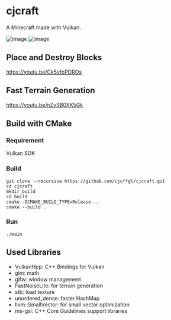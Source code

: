 # cjcraft

A Minecraft made with Vulkan.

![image](https://github.com/cj2yt11/cjcraft/assets/147161189/92fe5c0c-d9fb-4778-9ea9-2c2dfbac73bd)
![image](https://github.com/cj2yt11/cjcraft/assets/147161189/d5bb9c7b-1fa9-4e39-a40b-27394450329a)

## Place and Destroy Blocks
https://youtu.be/Ck5vfoPDROs

## Fast Terrain Generation
https://youtu.be/nZvSB0XK5Gk

## Build with CMake
### Requirement
Vulkan SDK

### Build
```
git clone --recursive https://github.com/cjuffgl/cjcraft.git
cd cjcraft
mkdir build
cd build
cmake -DCMAKE_BUILD_TYPE=Release ..
cmake --build .
```

### Run
```
./main
```

## Used Libraries
- VulkanHpp: C++ Bindings for Vulkan
- glm: math
- glfw: window management
- FastNoiseLite: for terrain generation
- stb: load texture
- unordered_dense: faster HashMap
- llvm::SmallVector: for small vector optimization 
- ms-gsl: C++ Core Guidelines support libraries
